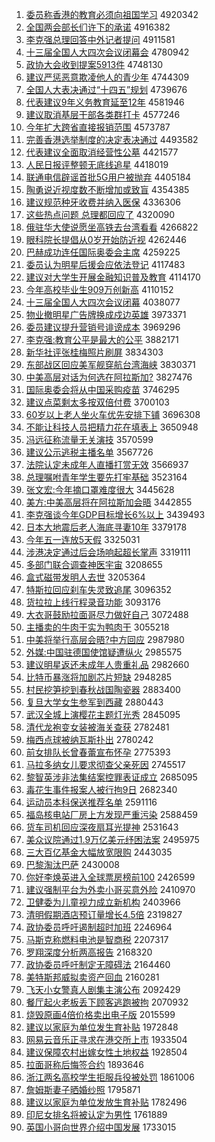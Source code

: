 1. [委员称香港的教育必须向祖国学习](http://www.baidu.com/baidu?cl=3&tn=SE_baiduhomet8_jmjb7mjw&rsv_dl=fyb_top&fr=top1000&wd=%CE%AF%D4%B1%B3%C6%CF%E3%B8%DB%B5%C4%BD%CC%D3%FD%B1%D8%D0%EB%CF%F2%D7%E6%B9%FA%D1%A7%CF%B0) 4920342
1. [全国两会部长们许下的承诺](http://www.baidu.com/baidu?cl=3&tn=SE_baiduhomet8_jmjb7mjw&rsv_dl=fyb_top&fr=top1000&wd=%C8%AB%B9%FA%C1%BD%BB%E1%B2%BF%B3%A4%C3%C7%D0%ED%CF%C2%B5%C4%B3%D0%C5%B5) 4916382
1. [李克强总理回答中外记者提问](http://www.baidu.com/baidu?cl=3&tn=SE_baiduhomet8_jmjb7mjw&rsv_dl=fyb_top&fr=top1000&wd=%C0%EE%BF%CB%C7%BF%D7%DC%C0%ED%BB%D8%B4%F0%D6%D0%CD%E2%BC%C7%D5%DF%CC%E1%CE%CA) 4911581
1. [十三届全国人大四次会议闭幕会](http://www.baidu.com/baidu?cl=3&tn=SE_baiduhomet8_jmjb7mjw&rsv_dl=fyb_top&fr=top1000&wd=%CA%AE%C8%FD%BD%EC%C8%AB%B9%FA%C8%CB%B4%F3%CB%C4%B4%CE%BB%E1%D2%E9%B1%D5%C4%BB%BB%E1) 4780942
1. [政协大会收到提案5913件](http://www.baidu.com/baidu?cl=3&tn=SE_baiduhomet8_jmjb7mjw&rsv_dl=fyb_top&fr=top1000&wd=%D5%FE%D0%AD%B4%F3%BB%E1%CA%D5%B5%BD%CC%E1%B0%B85913%BC%FE) 4748130
1. [建议严惩恶意欺凌他人的青少年](http://www.baidu.com/baidu?cl=3&tn=SE_baiduhomet8_jmjb7mjw&rsv_dl=fyb_top&fr=top1000&wd=%BD%A8%D2%E9%D1%CF%B3%CD%B6%F1%D2%E2%C6%DB%C1%E8%CB%FB%C8%CB%B5%C4%C7%E0%C9%D9%C4%EA) 4744309
1. [全国人大表决通过“十四五”规划](http://www.baidu.com/baidu?cl=3&tn=SE_baiduhomet8_jmjb7mjw&rsv_dl=fyb_top&fr=top1000&wd=%C8%AB%B9%FA%C8%CB%B4%F3%B1%ED%BE%F6%CD%A8%B9%FD%A1%B0%CA%AE%CB%C4%CE%E5%A1%B1%B9%E6%BB%AE) 4739676
1. [代表建议9年义务教育延至12年](http://www.baidu.com/baidu?cl=3&tn=SE_baiduhomet8_jmjb7mjw&rsv_dl=fyb_top&fr=top1000&wd=%B4%FA%B1%ED%BD%A8%D2%E99%C4%EA%D2%E5%CE%F1%BD%CC%D3%FD%D1%D3%D6%C112%C4%EA) 4581946
1. [建议取消基层干部各类群打卡](http://www.baidu.com/baidu?cl=3&tn=SE_baiduhomet8_jmjb7mjw&rsv_dl=fyb_top&fr=top1000&wd=%BD%A8%D2%E9%C8%A1%CF%FB%BB%F9%B2%E3%B8%C9%B2%BF%B8%F7%C0%E0%C8%BA%B4%F2%BF%A8) 4577246
1. [今年扩大跨省直接报销范围](http://www.baidu.com/baidu?cl=3&tn=SE_baiduhomet8_jmjb7mjw&rsv_dl=fyb_top&fr=top1000&wd=%BD%F1%C4%EA%C0%A9%B4%F3%BF%E7%CA%A1%D6%B1%BD%D3%B1%A8%CF%FA%B7%B6%CE%A7) 4573787
1. [完善香港选举制度的决定表决通过](http://www.baidu.com/baidu?cl=3&tn=SE_baiduhomet8_jmjb7mjw&rsv_dl=fyb_top&fr=top1000&wd=%CD%EA%C9%C6%CF%E3%B8%DB%D1%A1%BE%D9%D6%C6%B6%C8%B5%C4%BE%F6%B6%A8%B1%ED%BE%F6%CD%A8%B9%FD) 4493582
1. [代表建议全面取消经营性公墓](http://www.baidu.com/baidu?cl=3&tn=SE_baiduhomet8_jmjb7mjw&rsv_dl=fyb_top&fr=top1000&wd=%B4%FA%B1%ED%BD%A8%D2%E9%C8%AB%C3%E6%C8%A1%CF%FB%BE%AD%D3%AA%D0%D4%B9%AB%C4%B9) 4421577
1. [人民日报评整顿无底线追星](http://www.baidu.com/baidu?cl=3&tn=SE_baiduhomet8_jmjb7mjw&rsv_dl=fyb_top&fr=top1000&wd=%C8%CB%C3%F1%C8%D5%B1%A8%C6%C0%D5%FB%B6%D9%CE%DE%B5%D7%CF%DF%D7%B7%D0%C7) 4418019
1. [联通电信辟谣首批5G用户被抛弃](http://www.baidu.com/baidu?cl=3&tn=SE_baiduhomet8_jmjb7mjw&rsv_dl=fyb_top&fr=top1000&wd=%C1%AA%CD%A8%B5%E7%D0%C5%B1%D9%D2%A5%CA%D7%C5%FA5G%D3%C3%BB%A7%B1%BB%C5%D7%C6%FA) 4405184
1. [陶勇说近视度数不断增加或致盲](http://www.baidu.com/baidu?cl=3&tn=SE_baiduhomet8_jmjb7mjw&rsv_dl=fyb_top&fr=top1000&wd=%CC%D5%D3%C2%CB%B5%BD%FC%CA%D3%B6%C8%CA%FD%B2%BB%B6%CF%D4%F6%BC%D3%BB%F2%D6%C2%C3%A4) 4354385
1. [建议规范种牙收费并纳入医保](http://www.baidu.com/baidu?cl=3&tn=SE_baiduhomet8_jmjb7mjw&rsv_dl=fyb_top&fr=top1000&wd=%BD%A8%D2%E9%B9%E6%B7%B6%D6%D6%D1%C0%CA%D5%B7%D1%B2%A2%C4%C9%C8%EB%D2%BD%B1%A3) 4336306
1. [这些热点问题 总理都回应了](http://www.baidu.com/baidu?cl=3&tn=SE_baiduhomet8_jmjb7mjw&rsv_dl=fyb_top&fr=top1000&wd=%D5%E2%D0%A9%C8%C8%B5%E3%CE%CA%CC%E2%20%D7%DC%C0%ED%B6%BC%BB%D8%D3%A6%C1%CB) 4320090
1. [俄驻华大使说愿坐高铁去台湾看看](http://www.baidu.com/baidu?cl=3&tn=SE_baiduhomet8_jmjb7mjw&rsv_dl=fyb_top&fr=top1000&wd=%B6%ED%D7%A4%BB%AA%B4%F3%CA%B9%CB%B5%D4%B8%D7%F8%B8%DF%CC%FA%C8%A5%CC%A8%CD%E5%BF%B4%BF%B4) 4266822
1. [眼科院长提倡从0岁开始防近视](http://www.baidu.com/baidu?cl=3&tn=SE_baiduhomet8_jmjb7mjw&rsv_dl=fyb_top&fr=top1000&wd=%D1%DB%BF%C6%D4%BA%B3%A4%CC%E1%B3%AB%B4%D30%CB%EA%BF%AA%CA%BC%B7%C0%BD%FC%CA%D3) 4262446
1. [巴赫成功连任国际奥委会主席](http://www.baidu.com/baidu?cl=3&tn=SE_baiduhomet8_jmjb7mjw&rsv_dl=fyb_top&fr=top1000&wd=%B0%CD%BA%D5%B3%C9%B9%A6%C1%AC%C8%CE%B9%FA%BC%CA%B0%C2%CE%AF%BB%E1%D6%F7%CF%AF) 4259225
1. [委员认为明星后援会应依法登记](http://www.baidu.com/baidu?cl=3&tn=SE_baiduhomet8_jmjb7mjw&rsv_dl=fyb_top&fr=top1000&wd=%CE%AF%D4%B1%C8%CF%CE%AA%C3%F7%D0%C7%BA%F3%D4%AE%BB%E1%D3%A6%D2%C0%B7%A8%B5%C7%BC%C7) 4117483
1. [建议对大学生开展金融知识普及教育](http://www.baidu.com/baidu?cl=3&tn=SE_baiduhomet8_jmjb7mjw&rsv_dl=fyb_top&fr=top1000&wd=%BD%A8%D2%E9%B6%D4%B4%F3%D1%A7%C9%FA%BF%AA%D5%B9%BD%F0%C8%DA%D6%AA%CA%B6%C6%D5%BC%B0%BD%CC%D3%FD) 4114170
1. [今年高校毕业生909万创新高](http://www.baidu.com/baidu?cl=3&tn=SE_baiduhomet8_jmjb7mjw&rsv_dl=fyb_top&fr=top1000&wd=%BD%F1%C4%EA%B8%DF%D0%A3%B1%CF%D2%B5%C9%FA909%CD%F2%B4%B4%D0%C2%B8%DF) 4110152
1. [十三届全国人大四次会议闭幕](http://www.baidu.com/baidu?cl=3&tn=SE_baiduhomet8_jmjb7mjw&rsv_dl=fyb_top&fr=top1000&wd=%CA%AE%C8%FD%BD%EC%C8%AB%B9%FA%C8%CB%B4%F3%CB%C4%B4%CE%BB%E1%D2%E9%B1%D5%C4%BB) 4038077
1. [物业撤明星广告牌换成戍边英雄](http://www.baidu.com/baidu?cl=3&tn=SE_baiduhomet8_jmjb7mjw&rsv_dl=fyb_top&fr=top1000&wd=%CE%EF%D2%B5%B3%B7%C3%F7%D0%C7%B9%E3%B8%E6%C5%C6%BB%BB%B3%C9%CA%F9%B1%DF%D3%A2%D0%DB) 3973371
1. [委员建议提升营销号诽谤成本](http://www.baidu.com/baidu?cl=3&tn=SE_baiduhomet8_jmjb7mjw&rsv_dl=fyb_top&fr=top1000&wd=%CE%AF%D4%B1%BD%A8%D2%E9%CC%E1%C9%FD%D3%AA%CF%FA%BA%C5%B7%CC%B0%F9%B3%C9%B1%BE) 3969296
1. [李克强:教育公平是最大的公平](http://www.baidu.com/baidu?cl=3&tn=SE_baiduhomet8_jmjb7mjw&rsv_dl=fyb_top&fr=top1000&wd=%C0%EE%BF%CB%C7%BF%3A%BD%CC%D3%FD%B9%AB%C6%BD%CA%C7%D7%EE%B4%F3%B5%C4%B9%AB%C6%BD) 3882171
1. [新华社评张桂梅照片刷屏](http://www.baidu.com/baidu?cl=3&tn=SE_baiduhomet8_jmjb7mjw&rsv_dl=fyb_top&fr=top1000&wd=%D0%C2%BB%AA%C9%E7%C6%C0%D5%C5%B9%F0%C3%B7%D5%D5%C6%AC%CB%A2%C6%C1) 3834303
1. [东部战区回应美军舰穿航台湾海峡](http://www.baidu.com/baidu?cl=3&tn=SE_baiduhomet8_jmjb7mjw&rsv_dl=fyb_top&fr=top1000&wd=%B6%AB%B2%BF%D5%BD%C7%F8%BB%D8%D3%A6%C3%C0%BE%FC%BD%A2%B4%A9%BA%BD%CC%A8%CD%E5%BA%A3%CF%BF) 3830371
1. [中美高层对话为何选在阿拉斯加?](http://www.baidu.com/baidu?cl=3&tn=SE_baiduhomet8_jmjb7mjw&rsv_dl=fyb_top&fr=top1000&wd=%D6%D0%C3%C0%B8%DF%B2%E3%B6%D4%BB%B0%CE%AA%BA%CE%D1%A1%D4%DA%B0%A2%C0%AD%CB%B9%BC%D3%3F) 3827476
1. [国际奥委会将从中国采购疫苗](http://www.baidu.com/baidu?cl=3&tn=SE_baiduhomet8_jmjb7mjw&rsv_dl=fyb_top&fr=top1000&wd=%B9%FA%BC%CA%B0%C2%CE%AF%BB%E1%BD%AB%B4%D3%D6%D0%B9%FA%B2%C9%B9%BA%D2%DF%C3%E7) 3746295
1. [建议点菜剩太多按双倍付费](http://www.baidu.com/baidu?cl=3&tn=SE_baiduhomet8_jmjb7mjw&rsv_dl=fyb_top&fr=top1000&wd=%BD%A8%D2%E9%B5%E3%B2%CB%CA%A3%CC%AB%B6%E0%B0%B4%CB%AB%B1%B6%B8%B6%B7%D1) 3700103
1. [60岁以上老人坐火车优先安排下铺](http://www.baidu.com/baidu?cl=3&tn=SE_baiduhomet8_jmjb7mjw&rsv_dl=fyb_top&fr=top1000&wd=60%CB%EA%D2%D4%C9%CF%C0%CF%C8%CB%D7%F8%BB%F0%B3%B5%D3%C5%CF%C8%B0%B2%C5%C5%CF%C2%C6%CC) 3696308
1. [不能让科技人员把精力花在填表上](http://www.baidu.com/baidu?cl=3&tn=SE_baiduhomet8_jmjb7mjw&rsv_dl=fyb_top&fr=top1000&wd=%B2%BB%C4%DC%C8%C3%BF%C6%BC%BC%C8%CB%D4%B1%B0%D1%BE%AB%C1%A6%BB%A8%D4%DA%CC%EE%B1%ED%C9%CF) 3650948
1. [冯远征称流量无关演技](http://www.baidu.com/baidu?cl=3&tn=SE_baiduhomet8_jmjb7mjw&rsv_dl=fyb_top&fr=top1000&wd=%B7%EB%D4%B6%D5%F7%B3%C6%C1%F7%C1%BF%CE%DE%B9%D8%D1%DD%BC%BC) 3570599
1. [建议公示逃税主播名单](http://www.baidu.com/baidu?cl=3&tn=SE_baiduhomet8_jmjb7mjw&rsv_dl=fyb_top&fr=top1000&wd=%BD%A8%D2%E9%B9%AB%CA%BE%CC%D3%CB%B0%D6%F7%B2%A5%C3%FB%B5%A5) 3567726
1. [法院认定未成年人直播打赏无效](http://www.baidu.com/baidu?cl=3&tn=SE_baiduhomet8_jmjb7mjw&rsv_dl=fyb_top&fr=top1000&wd=%B7%A8%D4%BA%C8%CF%B6%A8%CE%B4%B3%C9%C4%EA%C8%CB%D6%B1%B2%A5%B4%F2%C9%CD%CE%DE%D0%A7) 3566937
1. [总理嘱咐青年学生要先打牢基础](http://www.baidu.com/baidu?cl=3&tn=SE_baiduhomet8_jmjb7mjw&rsv_dl=fyb_top&fr=top1000&wd=%D7%DC%C0%ED%D6%F6%B8%C0%C7%E0%C4%EA%D1%A7%C9%FA%D2%AA%CF%C8%B4%F2%C0%CE%BB%F9%B4%A1) 3523164
1. [张文宏:今年摘口罩难度很大](http://www.baidu.com/baidu?cl=3&tn=SE_baiduhomet8_jmjb7mjw&rsv_dl=fyb_top&fr=top1000&wd=%D5%C5%CE%C4%BA%EA%3A%BD%F1%C4%EA%D5%AA%BF%DA%D5%D6%C4%D1%B6%C8%BA%DC%B4%F3) 3445628
1. [美方:中美高层将在阿拉斯加会晤](http://www.baidu.com/baidu?cl=3&tn=SE_baiduhomet8_jmjb7mjw&rsv_dl=fyb_top&fr=top1000&wd=%C3%C0%B7%BD%3A%D6%D0%C3%C0%B8%DF%B2%E3%BD%AB%D4%DA%B0%A2%C0%AD%CB%B9%BC%D3%BB%E1%CE%EE) 3442855
1. [李克强谈今年GDP目标增长6%以上](http://www.baidu.com/baidu?cl=3&tn=SE_baiduhomet8_jmjb7mjw&rsv_dl=fyb_top&fr=top1000&wd=%C0%EE%BF%CB%C7%BF%CC%B8%BD%F1%C4%EAGDP%C4%BF%B1%EA%D4%F6%B3%A46%25%D2%D4%C9%CF) 3439493
1. [日本大地震后老人海底寻妻10年](http://www.baidu.com/baidu?cl=3&tn=SE_baiduhomet8_jmjb7mjw&rsv_dl=fyb_top&fr=top1000&wd=%C8%D5%B1%BE%B4%F3%B5%D8%D5%F0%BA%F3%C0%CF%C8%CB%BA%A3%B5%D7%D1%B0%C6%DE10%C4%EA) 3379178
1. [今年五一连放5天假](http://www.baidu.com/baidu?cl=3&tn=SE_baiduhomet8_jmjb7mjw&rsv_dl=fyb_top&fr=top1000&wd=%BD%F1%C4%EA%CE%E5%D2%BB%C1%AC%B7%C55%CC%EC%BC%D9) 3325031
1. [涉港决定通过后会场响起超长掌声](http://www.baidu.com/baidu?cl=3&tn=SE_baiduhomet8_jmjb7mjw&rsv_dl=fyb_top&fr=top1000&wd=%C9%E6%B8%DB%BE%F6%B6%A8%CD%A8%B9%FD%BA%F3%BB%E1%B3%A1%CF%EC%C6%F0%B3%AC%B3%A4%D5%C6%C9%F9) 3319111
1. [多部门联合调查神医宇宙](http://www.baidu.com/baidu?cl=3&tn=SE_baiduhomet8_jmjb7mjw&rsv_dl=fyb_top&fr=top1000&wd=%B6%E0%B2%BF%C3%C5%C1%AA%BA%CF%B5%F7%B2%E9%C9%F1%D2%BD%D3%EE%D6%E6) 3208655
1. [盒式磁带发明人去世](http://www.baidu.com/baidu?cl=3&tn=SE_baiduhomet8_jmjb7mjw&rsv_dl=fyb_top&fr=top1000&wd=%BA%D0%CA%BD%B4%C5%B4%F8%B7%A2%C3%F7%C8%CB%C8%A5%CA%C0) 3205364
1. [特斯拉回应刹车失灵致追尾](http://www.baidu.com/baidu?cl=3&tn=SE_baiduhomet8_jmjb7mjw&rsv_dl=fyb_top&fr=top1000&wd=%CC%D8%CB%B9%C0%AD%BB%D8%D3%A6%C9%B2%B3%B5%CA%A7%C1%E9%D6%C2%D7%B7%CE%B2) 3096352
1. [货拉拉上线行程录音功能](http://www.baidu.com/baidu?cl=3&tn=SE_baiduhomet8_jmjb7mjw&rsv_dl=fyb_top&fr=top1000&wd=%BB%F5%C0%AD%C0%AD%C9%CF%CF%DF%D0%D0%B3%CC%C2%BC%D2%F4%B9%A6%C4%DC) 3093176
1. [大衣哥鼓励拉面哥尽力做好自己](http://www.baidu.com/baidu?cl=3&tn=SE_baiduhomet8_jmjb7mjw&rsv_dl=fyb_top&fr=top1000&wd=%B4%F3%D2%C2%B8%E7%B9%C4%C0%F8%C0%AD%C3%E6%B8%E7%BE%A1%C1%A6%D7%F6%BA%C3%D7%D4%BC%BA) 3072488
1. [主播卖的牛肉干实为鸭肉干](http://www.baidu.com/baidu?cl=3&tn=SE_baiduhomet8_jmjb7mjw&rsv_dl=fyb_top&fr=top1000&wd=%D6%F7%B2%A5%C2%F4%B5%C4%C5%A3%C8%E2%B8%C9%CA%B5%CE%AA%D1%BC%C8%E2%B8%C9) 3055218
1. [中美将举行高层会晤?中方回应](http://www.baidu.com/baidu?cl=3&tn=SE_baiduhomet8_jmjb7mjw&rsv_dl=fyb_top&fr=top1000&wd=%D6%D0%C3%C0%BD%AB%BE%D9%D0%D0%B8%DF%B2%E3%BB%E1%CE%EE%3F%D6%D0%B7%BD%BB%D8%D3%A6) 2987980
1. [外媒:中国驻德国使馆疑遭纵火](http://www.baidu.com/baidu?cl=3&tn=SE_baiduhomet8_jmjb7mjw&rsv_dl=fyb_top&fr=top1000&wd=%CD%E2%C3%BD%3A%D6%D0%B9%FA%D7%A4%B5%C2%B9%FA%CA%B9%B9%DD%D2%C9%D4%E2%D7%DD%BB%F0) 2985575
1. [建议明星返还未成年人贵重礼品](http://www.baidu.com/baidu?cl=3&tn=SE_baiduhomet8_jmjb7mjw&rsv_dl=fyb_top&fr=top1000&wd=%BD%A8%D2%E9%C3%F7%D0%C7%B7%B5%BB%B9%CE%B4%B3%C9%C4%EA%C8%CB%B9%F3%D6%D8%C0%F1%C6%B7) 2982660
1. [比特币暴涨将加剧芯片短缺](http://www.baidu.com/baidu?cl=3&tn=SE_baiduhomet8_jmjb7mjw&rsv_dl=fyb_top&fr=top1000&wd=%B1%C8%CC%D8%B1%D2%B1%A9%D5%C7%BD%AB%BC%D3%BE%E7%D0%BE%C6%AC%B6%CC%C8%B1) 2948285
1. [村民挖笋挖到春秋战国陶瓷器](http://www.baidu.com/baidu?cl=3&tn=SE_baiduhomet8_jmjb7mjw&rsv_dl=fyb_top&fr=top1000&wd=%B4%E5%C3%F1%CD%DA%CB%F1%CD%DA%B5%BD%B4%BA%C7%EF%D5%BD%B9%FA%CC%D5%B4%C9%C6%F7) 2883400
1. [复旦大学女生参军到西藏](http://www.baidu.com/baidu?cl=3&tn=SE_baiduhomet8_jmjb7mjw&rsv_dl=fyb_top&fr=top1000&wd=%B8%B4%B5%A9%B4%F3%D1%A7%C5%AE%C9%FA%B2%CE%BE%FC%B5%BD%CE%F7%B2%D8) 2880443
1. [武汉全城上演樱花主题灯光秀](http://www.baidu.com/baidu?cl=3&tn=SE_baiduhomet8_jmjb7mjw&rsv_dl=fyb_top&fr=top1000&wd=%CE%E4%BA%BA%C8%AB%B3%C7%C9%CF%D1%DD%D3%A3%BB%A8%D6%F7%CC%E2%B5%C6%B9%E2%D0%E3) 2845095
1. [清代龙袍变女装被海关查获](http://www.baidu.com/baidu?cl=3&tn=SE_baiduhomet8_jmjb7mjw&rsv_dl=fyb_top&fr=top1000&wd=%C7%E5%B4%FA%C1%FA%C5%DB%B1%E4%C5%AE%D7%B0%B1%BB%BA%A3%B9%D8%B2%E9%BB%F1) 2782481
1. [梅西点球被纳瓦斯扑出](http://www.baidu.com/baidu?cl=3&tn=SE_baiduhomet8_jmjb7mjw&rsv_dl=fyb_top&fr=top1000&wd=%C3%B7%CE%F7%B5%E3%C7%F2%B1%BB%C4%C9%CD%DF%CB%B9%C6%CB%B3%F6) 2780242
1. [前女排队长曾春蕾宣布怀孕](http://www.baidu.com/baidu?cl=3&tn=SE_baiduhomet8_jmjb7mjw&rsv_dl=fyb_top&fr=top1000&wd=%C7%B0%C5%AE%C5%C5%B6%D3%B3%A4%D4%F8%B4%BA%C0%D9%D0%FB%B2%BC%BB%B3%D4%D0) 2775393
1. [马拉多纳女儿要求彻查父亲死因](http://www.baidu.com/baidu?cl=3&tn=SE_baiduhomet8_jmjb7mjw&rsv_dl=fyb_top&fr=top1000&wd=%C2%ED%C0%AD%B6%E0%C4%C9%C5%AE%B6%F9%D2%AA%C7%F3%B3%B9%B2%E9%B8%B8%C7%D7%CB%C0%D2%F2) 2745517
1. [黎智英涉非法集结案控罪表证成立](http://www.baidu.com/baidu?cl=3&tn=SE_baiduhomet8_jmjb7mjw&rsv_dl=fyb_top&fr=top1000&wd=%C0%E8%D6%C7%D3%A2%C9%E6%B7%C7%B7%A8%BC%AF%BD%E1%B0%B8%BF%D8%D7%EF%B1%ED%D6%A4%B3%C9%C1%A2) 2685095
1. [毒花生事件报案人被行拘9日](http://www.baidu.com/baidu?cl=3&tn=SE_baiduhomet8_jmjb7mjw&rsv_dl=fyb_top&fr=top1000&wd=%B6%BE%BB%A8%C9%FA%CA%C2%BC%FE%B1%A8%B0%B8%C8%CB%B1%BB%D0%D0%BE%D09%C8%D5) 2682340
1. [运动员本科保送推荐名单](http://www.baidu.com/baidu?cl=3&tn=SE_baiduhomet8_jmjb7mjw&rsv_dl=fyb_top&fr=top1000&wd=%D4%CB%B6%AF%D4%B1%B1%BE%BF%C6%B1%A3%CB%CD%CD%C6%BC%F6%C3%FB%B5%A5) 2591116
1. [福岛核电站厂房上方发现严重污染](http://www.baidu.com/baidu?cl=3&tn=SE_baiduhomet8_jmjb7mjw&rsv_dl=fyb_top&fr=top1000&wd=%B8%A3%B5%BA%BA%CB%B5%E7%D5%BE%B3%A7%B7%BF%C9%CF%B7%BD%B7%A2%CF%D6%D1%CF%D6%D8%CE%DB%C8%BE) 2588459
1. [货车司机回应深夜扇耳光提神](http://www.baidu.com/baidu?cl=3&tn=SE_baiduhomet8_jmjb7mjw&rsv_dl=fyb_top&fr=top1000&wd=%BB%F5%B3%B5%CB%BE%BB%FA%BB%D8%D3%A6%C9%EE%D2%B9%C9%C8%B6%FA%B9%E2%CC%E1%C9%F1) 2531643
1. [美众议院通过1.9万亿美元纾困法案](http://www.baidu.com/baidu?cl=3&tn=SE_baiduhomet8_jmjb7mjw&rsv_dl=fyb_top&fr=top1000&wd=%C3%C0%D6%DA%D2%E9%D4%BA%CD%A8%B9%FD1.9%CD%F2%D2%DA%C3%C0%D4%AA%E7%A3%C0%A7%B7%A8%B0%B8) 2495975
1. [三大百亿基金大幅放宽限购](http://www.baidu.com/baidu?cl=3&tn=SE_baiduhomet8_jmjb7mjw&rsv_dl=fyb_top&fr=top1000&wd=%C8%FD%B4%F3%B0%D9%D2%DA%BB%F9%BD%F0%B4%F3%B7%F9%B7%C5%BF%ED%CF%DE%B9%BA) 2443035
1. [巴黎淘汰巴萨](http://www.baidu.com/baidu?cl=3&tn=SE_baiduhomet8_jmjb7mjw&rsv_dl=fyb_top&fr=top1000&wd=%B0%CD%C0%E8%CC%D4%CC%AD%B0%CD%C8%F8) 2430008
1. [你好李焕英进入全球票房榜前100](http://www.baidu.com/baidu?cl=3&tn=SE_baiduhomet8_jmjb7mjw&rsv_dl=fyb_top&fr=top1000&wd=%C4%E3%BA%C3%C0%EE%BB%C0%D3%A2%BD%F8%C8%EB%C8%AB%C7%F2%C6%B1%B7%BF%B0%F1%C7%B0100) 2426599
1. [建议强制平台为外卖小哥买意外险](http://www.baidu.com/baidu?cl=3&tn=SE_baiduhomet8_jmjb7mjw&rsv_dl=fyb_top&fr=top1000&wd=%BD%A8%D2%E9%C7%BF%D6%C6%C6%BD%CC%A8%CE%AA%CD%E2%C2%F4%D0%A1%B8%E7%C2%F2%D2%E2%CD%E2%CF%D5) 2410970
1. [卫健委为儿童视力成立新机构](http://www.baidu.com/baidu?cl=3&tn=SE_baiduhomet8_jmjb7mjw&rsv_dl=fyb_top&fr=top1000&wd=%CE%C0%BD%A1%CE%AF%CE%AA%B6%F9%CD%AF%CA%D3%C1%A6%B3%C9%C1%A2%D0%C2%BB%FA%B9%B9) 2403966
1. [清明假期酒店预订量增长4.5倍](http://www.baidu.com/baidu?cl=3&tn=SE_baiduhomet8_jmjb7mjw&rsv_dl=fyb_top&fr=top1000&wd=%C7%E5%C3%F7%BC%D9%C6%DA%BE%C6%B5%EA%D4%A4%B6%A9%C1%BF%D4%F6%B3%A44.5%B1%B6) 2319827
1. [政协委员呼吁遏制超时加班](http://www.baidu.com/baidu?cl=3&tn=SE_baiduhomet8_jmjb7mjw&rsv_dl=fyb_top&fr=top1000&wd=%D5%FE%D0%AD%CE%AF%D4%B1%BA%F4%D3%F5%B6%F4%D6%C6%B3%AC%CA%B1%BC%D3%B0%E0) 2246964
1. [马斯克称燃料电池是智商税](http://www.baidu.com/baidu?cl=3&tn=SE_baiduhomet8_jmjb7mjw&rsv_dl=fyb_top&fr=top1000&wd=%C2%ED%CB%B9%BF%CB%B3%C6%C8%BC%C1%CF%B5%E7%B3%D8%CA%C7%D6%C7%C9%CC%CB%B0) 2207317
1. [罗翔深度分析两高报告](http://www.baidu.com/baidu?cl=3&tn=SE_baiduhomet8_jmjb7mjw&rsv_dl=fyb_top&fr=top1000&wd=%C2%DE%CF%E8%C9%EE%B6%C8%B7%D6%CE%F6%C1%BD%B8%DF%B1%A8%B8%E6) 2168320
1. [政协委员呼吁制定无障碍法](http://www.baidu.com/baidu?cl=3&tn=SE_baiduhomet8_jmjb7mjw&rsv_dl=fyb_top&fr=top1000&wd=%D5%FE%D0%AD%CE%AF%D4%B1%BA%F4%D3%F5%D6%C6%B6%A8%CE%DE%D5%CF%B0%AD%B7%A8) 2164460
1. [美特斯邦威拟卖资产回血](http://www.baidu.com/baidu?cl=3&tn=SE_baiduhomet8_jmjb7mjw&rsv_dl=fyb_top&fr=top1000&wd=%C3%C0%CC%D8%CB%B9%B0%EE%CD%FE%C4%E2%C2%F4%D7%CA%B2%FA%BB%D8%D1%AA) 2160281
1. [飞天小女警真人剧集主演公布](http://www.baidu.com/baidu?cl=3&tn=SE_baiduhomet8_jmjb7mjw&rsv_dl=fyb_top&fr=top1000&wd=%B7%C9%CC%EC%D0%A1%C5%AE%BE%AF%D5%E6%C8%CB%BE%E7%BC%AF%D6%F7%D1%DD%B9%AB%B2%BC) 2092429
1. [餐厅起火老板丢下顾客逃跑被拘](http://www.baidu.com/baidu?cl=3&tn=SE_baiduhomet8_jmjb7mjw&rsv_dl=fyb_top&fr=top1000&wd=%B2%CD%CC%FC%C6%F0%BB%F0%C0%CF%B0%E5%B6%AA%CF%C2%B9%CB%BF%CD%CC%D3%C5%DC%B1%BB%BE%D0) 2070932
1. [烧毁原画4倍价格卖出电子版](http://www.baidu.com/baidu?cl=3&tn=SE_baiduhomet8_jmjb7mjw&rsv_dl=fyb_top&fr=top1000&wd=%C9%D5%BB%D9%D4%AD%BB%AD4%B1%B6%BC%DB%B8%F1%C2%F4%B3%F6%B5%E7%D7%D3%B0%E6) 2015599
1. [建议以家庭为单位发生育补贴](http://www.baidu.com/baidu?cl=3&tn=SE_baiduhomet8_jmjb7mjw&rsv_dl=fyb_top&fr=top1000&wd=%BD%A8%D2%E9%D2%D4%BC%D2%CD%A5%CE%AA%B5%A5%CE%BB%B7%A2%C9%FA%D3%FD%B2%B9%CC%F9) 1972848
1. [网易云音乐正寻求在港交所上市](http://www.baidu.com/baidu?cl=3&tn=SE_baiduhomet8_jmjb7mjw&rsv_dl=fyb_top&fr=top1000&wd=%CD%F8%D2%D7%D4%C6%D2%F4%C0%D6%D5%FD%D1%B0%C7%F3%D4%DA%B8%DB%BD%BB%CB%F9%C9%CF%CA%D0) 1933504
1. [建议保障农村出嫁女性土地权益](http://www.baidu.com/baidu?cl=3&tn=SE_baiduhomet8_jmjb7mjw&rsv_dl=fyb_top&fr=top1000&wd=%BD%A8%D2%E9%B1%A3%D5%CF%C5%A9%B4%E5%B3%F6%BC%DE%C5%AE%D0%D4%CD%C1%B5%D8%C8%A8%D2%E6) 1928504
1. [拉面哥称后悔签合约](http://www.baidu.com/baidu?cl=3&tn=SE_baiduhomet8_jmjb7mjw&rsv_dl=fyb_top&fr=top1000&wd=%C0%AD%C3%E6%B8%E7%B3%C6%BA%F3%BB%DA%C7%A9%BA%CF%D4%BC) 1893646
1. [浙江两名高校学生拒服兵役被处罚](http://www.baidu.com/baidu?cl=3&tn=SE_baiduhomet8_jmjb7mjw&rsv_dl=fyb_top&fr=top1000&wd=%D5%E3%BD%AD%C1%BD%C3%FB%B8%DF%D0%A3%D1%A7%C9%FA%BE%DC%B7%FE%B1%F8%D2%DB%B1%BB%B4%A6%B7%A3) 1861006
1. [詹姆斯妻子晒婚纱照](http://www.baidu.com/baidu?cl=3&tn=SE_baiduhomet8_jmjb7mjw&rsv_dl=fyb_top&fr=top1000&wd=%D5%B2%C4%B7%CB%B9%C6%DE%D7%D3%C9%B9%BB%E9%C9%B4%D5%D5) 1795871
1. [建议以家庭为单位发放生育补贴](http://www.baidu.com/baidu?cl=3&tn=SE_baiduhomet8_jmjb7mjw&rsv_dl=fyb_top&fr=top1000&wd=%BD%A8%D2%E9%D2%D4%BC%D2%CD%A5%CE%AA%B5%A5%CE%BB%B7%A2%B7%C5%C9%FA%D3%FD%B2%B9%CC%F9) 1782496
1. [印尼女排名将被认定为男性](http://www.baidu.com/baidu?cl=3&tn=SE_baiduhomet8_jmjb7mjw&rsv_dl=fyb_top&fr=top1000&wd=%D3%A1%C4%E1%C5%AE%C5%C5%C3%FB%BD%AB%B1%BB%C8%CF%B6%A8%CE%AA%C4%D0%D0%D4) 1761889
1. [英国小哥向世界介绍中国发展](http://www.baidu.com/baidu?cl=3&tn=SE_baiduhomet8_jmjb7mjw&rsv_dl=fyb_top&fr=top1000&wd=%D3%A2%B9%FA%D0%A1%B8%E7%CF%F2%CA%C0%BD%E7%BD%E9%C9%DC%D6%D0%B9%FA%B7%A2%D5%B9) 1733015
